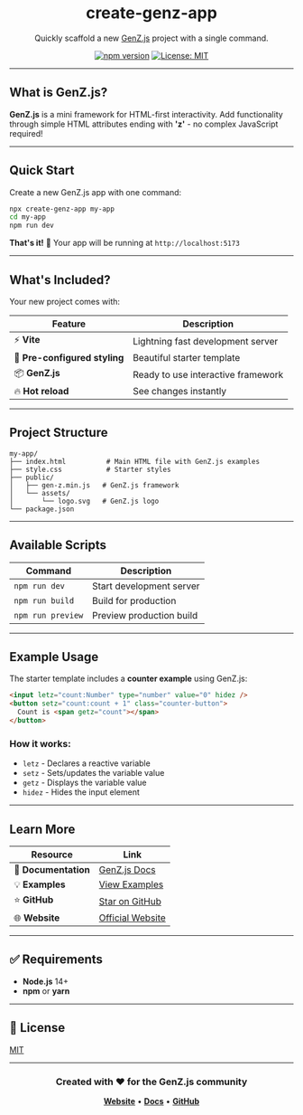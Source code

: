 <div align="center">

# create-genz-app

Quickly scaffold a new [GenZ.js](https://genz-js.vercel.app) project with a single command.

[![npm version](https://img.shields.io/npm/v/create-genz-app.svg)](https://www.npmjs.com/package/create-genz-app)
[![License: MIT](https://img.shields.io/badge/License-MIT-yellow.svg)](https://opensource.org/licenses/MIT)

</div>

---

## What is GenZ.js?

**GenZ.js** is a mini framework for HTML-first interactivity. Add functionality through simple HTML attributes ending with **'z'** - no complex JavaScript required!

---

## Quick Start

Create a new GenZ.js app with one command:

```bash
npx create-genz-app my-app
cd my-app
npm run dev
```

**That's it!** 🎉 Your app will be running at `http://localhost:5173`

---

## What's Included?

Your new project comes with:

| Feature                       | Description                        |
| ----------------------------- | ---------------------------------- |
| ⚡ **Vite**                   | Lightning fast development server  |
| 🎨 **Pre-configured styling** | Beautiful starter template         |
| 📦 **GenZ.js**                | Ready to use interactive framework |
| 🔥 **Hot reload**             | See changes instantly              |

---

## Project Structure

```
my-app/
├── index.html          # Main HTML file with GenZ.js examples
├── style.css           # Starter styles
├── public/
│   ├── gen-z.min.js   # GenZ.js framework
│   └── assets/
│       └── logo.svg   # GenZ.js logo
└── package.json
```

---

## Available Scripts

| Command           | Description              |
| ----------------- | ------------------------ |
| `npm run dev`     | Start development server |
| `npm run build`   | Build for production     |
| `npm run preview` | Preview production build |

---

## Example Usage

The starter template includes a **counter example** using GenZ.js:

```html
<input letz="count:Number" type="number" value="0" hidez />
<button setz="count:count + 1" class="counter-button">
  Count is <span getz="count"></span>
</button>
```

### How it works:

- `letz` - Declares a reactive variable
- `setz` - Sets/updates the variable value
- `getz` - Displays the variable value
- `hidez` - Hides the input element

---

## Learn More

| Resource             | Link                                                   |
| -------------------- | ------------------------------------------------------ |
| 📖 **Documentation** | [GenZ.js Docs](https://genz-js.vercel.app/docs)        |
| 💡 **Examples**      | [View Examples](https://genz-js.vercel.app/examples)   |
| ⭐ **GitHub**        | [Star on GitHub](https://github.com/Nebulaz7/gen-z.js) |
| 🌐 **Website**       | [Official Website](https://genz-js.vercel.app)         |

---

## ✅ Requirements

- **Node.js** 14+
- **npm** or **yarn**

---

## 📄 License

[MIT](LICENSE)

---

<div align="center">

### Created with ❤️ for the GenZ.js community

**[Website](https://genz-js.vercel.app)** • **[Docs](https://genz-js.vercel.app/docs)** • **[GitHub](https://github.com/Nebulaz7/gen-z.js)**

</div>

